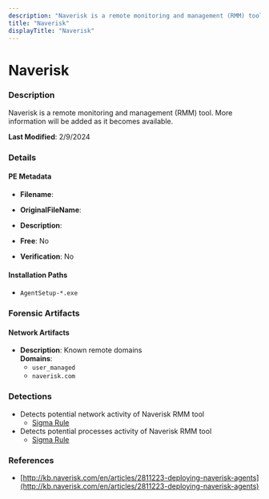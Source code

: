 ```yaml
---
description: "Naverisk is a remote monitoring and management (RMM) tool. More information will be added as it becomes available."
title: "Naverisk"
displayTitle: "Naverisk"
---
```




# Naverisk


### Description

Naverisk is a remote monitoring and management (RMM) tool. More information will be added as it becomes available.



**Last Modified**: 2/9/2024

### Details


#### PE Metadata
- **Filename**: 
- **OriginalFileName**: 
- **Description**: 


- **Free**: No

- **Verification**: No




#### Installation Paths
- `AgentSetup-*.exe`

### Forensic Artifacts




#### Network Artifacts
- **Description**: Known remote domains
<br/>**Domains**:
    - `user_managed`
    - `naverisk.com`


### Detections
- Detects potential network activity of Naverisk RMM tool
  - [Sigma Rule](https://github.com/magicsword-io/LOLRMM/blob/main/detections/sigma/naverisk_network_sigma.yml)
- Detects potential processes activity of Naverisk RMM tool
  - [Sigma Rule](https://github.com/magicsword-io/LOLRMM/blob/main/detections/sigma/naverisk_processes_sigma.yml)

### References
- [http://kb.naverisk.com/en/articles/2811223-deploying-naverisk-agents](http://kb.naverisk.com/en/articles/2811223-deploying-naverisk-agents)


